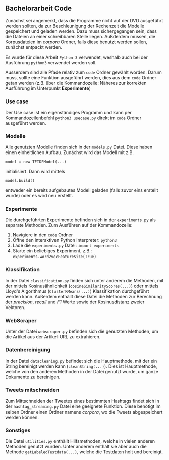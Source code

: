 ## Bachelorarbeit Code 
Zunächst sei angemerkt, dass die Programme nicht auf der DVD ausgeführt werden sollten, da zur Beschleunigung der Rechenzeit die Modelle
gespeichert und geladen werden. Dazu muss sichergegangen sein, dass die Dateien an einer schreibbaren Stelle liegen. Außderdem müssen, die Korpusdateien im *corpora* Ordner, falls diese benutzt werden sollen, zunächst entpackt werden.

Es wurde für diese 
Arbeit `Python 3` verwendet, weshalb auch bei der Ausführung `python3` verwendet werden soll. 

Ausserdem sind alle Pfade relativ zum `code` Ordner gewählt worden. Darum muss, sollte eine Funktion ausgeführt werden, dies aus dem `code` Ordner getan werden 
(z.B. über die Kommandozeile: Näheres zur korrekten Ausführung im Unterpunkt **Experimente**)

### Use case
Der Use case ist ein eigenständiges Programm und kann per Kommandozeilenbefehl `python3 usecase.py` direkt im `code` Ordner ausgeführt werden.

### Modelle
Alle genutzten Modelle finden sich in der `models.py` Datei. Diese haben einen einheitlichen Aufbau. Zunächst wird das Modell mit z.B. 
```python
model = new TFIDFModel(...)
``` 
initialisiert. Dann wird mittels 
```python
model.build()
``` 
entweder ein bereits aufgebautes Modell geladen (falls zuvor eins erstellt wurde) oder es wird neu erstellt.

### Experimente
Die durchgeführten Experimente befinden sich in der `experiments.py` als separate Methoden. Zum Ausführen auf der Kommandozeile:

1. Navigiere in den `code` Ordner
2. Öffne den interaktiven Python Interpreter: `python3`
3. Lade die `experiments.py` Datei: `import experiments`
4. Starte ein beliebiges Experiment, z.B.: `experiments.word2vecFeatureSize(True)` 

### Klassifikation
In der Datei `classification.py` finden sich unter anderem die Methoden, mit der mittels Kosinusähnlichkeit (`cosineSimilarityScores(...)`) oder mittels Lloyd's Algorithmus (`ClusterKMeans(...)`) 
Klassifikation durchgeführt werden kann. Außerdem enthällt diese Datei die Methoden zur Berechnung der *precision*, *recall* und *F1* Werte sowie der Kosinusdistanz zweier Vektoren.

### WebScraper
Unter der Datei `webscraper.py` befinden sich die genutzten Methoden, um die Artikel aus der Artikel-URL zu extrahieren.

### Datenbereinigung
In der Datei `datacleaning.py` befindet sich die Hauptmethode, mit der ein String bereinigt werden kann (`cleanString(...)`). Dies ist Hauptmethode, welche
von den anderen Methoden in der Datei genutzt wurde, um ganze Dokumente zu bereinigen.

### Tweets mitschneiden
Zum Mittschneiden der Tweetes eines bestimmten Hashtags findet sich in der `hashtag_streaming.py` Datei eine geeignete Funktion. Diese benötigt im selben Ordner einen Ordner namens *corpora*, wo die Tweets abgespeichert werden können.

### Sonstiges
Die Datei `utilities.py` enthällt Hilfsmethoden, welche in vielen anderen Methoden genutzt wurden. Unter anderem enthält sie aber auch die Methode `getLabeledTestdata(...)`, welche die Testdaten holt und bereinigt.

